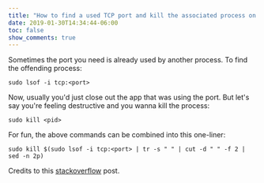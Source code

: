 ```yaml
---
title: "How to find a used TCP port and kill the associated process on your Mac"
date: 2019-01-30T14:34:44-06:00
toc: false
show_comments: true
---
```


Sometimes the port you need is already used by another process. To find the offending process:

```
sudo lsof -i tcp:<port>
```

Now, usually you'd just close out the app that was using the port. But let's say you're feeling destructive and you wanna kill the process:

```
sudo kill <pid>
```

For fun, the above commands can be combined into this one-liner:

```
sudo kill $(sudo lsof -i tcp:<port> | tr -s " " | cut -d " " -f 2 | sed -n 2p)
```

Credits to this [stackoverflow](https://stackoverflow.com/questions/3855127/find-and-kill-process-locking-port-3000-on-mac) post. 
